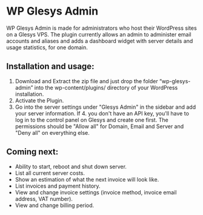 WP Glesys Admin
===============

WP Glesys Admin is made for administrators who host their WordPress sites on a Glesys VPS. The plugin currently allows an admin to administer email accounts and aliases and adds a dashboard widget with server details and usage statistics, for one domain.

## Installation and usage:

1. Download and Extract the zip file and just drop the folder “wp-glesys-admin” into the wp-content/plugins/ directory of your WordPress installation.
2. Activate the Plugin.
3. Go into the server settings under "Glesys Admin" in the sidebar and add your server information. If 4. you don't have an API key, you'll have to log in to the control panel on Glesys and create one first. The permissions should be "Allow all" for Domain, Email and Server and "Deny all" on everything else.


## Coming next:

* Ability to start, reboot and shut down server.
* List all current server costs.
* Show an estimation of what the next invoice will look like.
* List invoices and payment history.
* View and change invoice settings (invoice method, invoice email address, VAT number).
* View and change billing period.